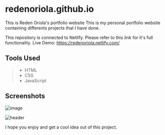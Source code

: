 # redenoriola.github.io
This is Reden Oriola's portfolio website
This is my personal portfolio website containing differents projects that I have done.

This repository is connected to Netlify.
Please refer to this link for it's full functionality.
Live Demo: https://redenoriola.netlify.com/

## Tools Used

> * HTML
> * CSS
> * JavaScript

## Screenshots

![image](https://www.dl.dropboxusercontent.com/s/xlvbum1sw51bwww/1.png)

![header](https://www.dl.dropboxusercontent.com/s/rcf5a73ss3jrnuz/2.png)

I hope you enjoy and get a cool idea out of this project.
